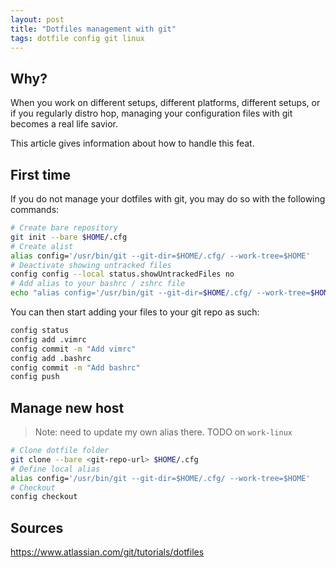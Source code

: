 ```yaml
---
layout: post
title: "Dotfiles management with git"
tags: dotfile config git linux
---
```


## Why?

When you work on different setups, different platforms, different setups, or if
you regularly distro hop, managing your configuration files with git becomes a
real life savior.

This article gives information about how to handle this feat.

## First time

If you do not manage your dotfiles with git, you may do so with the following
commands:

```sh
# Create bare repository
git init --bare $HOME/.cfg
# Create alist
alias config='/usr/bin/git --git-dir=$HOME/.cfg/ --work-tree=$HOME'
# Deactivate showing untracked files
config config --local status.showUntrackedFiles no
# Add alias to your bashrc / zshrc file
echo "alias config='/usr/bin/git --git-dir=$HOME/.cfg/ --work-tree=$HOME'" >> $HOME/.zshrc
```

You can then start adding your files to your git repo as such:

```sh
config status
config add .vimrc
config commit -m "Add vimrc"
config add .bashrc
config commit -m "Add bashrc"
config push
```

## Manage new host

> Note: need to update my own alias there. TODO on `work-linux`

```sh
# Clone dotfile folder
git clone --bare <git-repo-url> $HOME/.cfg
# Define local alias
alias config='/usr/bin/git --git-dir=$HOME/.cfg/ --work-tree=$HOME'
# Checkout
config checkout
```

## Sources

https://www.atlassian.com/git/tutorials/dotfiles
